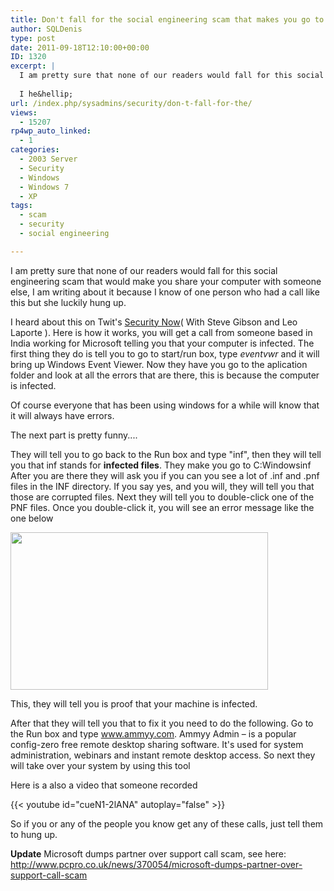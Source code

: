 ```yaml
---
title: Don't fall for the social engineering scam that makes you go to ammyy.com
author: SQLDenis
type: post
date: 2011-09-18T12:10:00+00:00
ID: 1320
excerpt: |
  I am pretty sure that none of our readers would fall for this social engineering scam that would make you share your computer with someone else, I am writing about it because I know of one person who had a call like this but she luckily hung up.
  
  I he&hellip;
url: /index.php/sysadmins/security/don-t-fall-for-the/
views:
  - 15207
rp4wp_auto_linked:
  - 1
categories:
  - 2003 Server
  - Security
  - Windows
  - Windows 7
  - XP
tags:
  - scam
  - security
  - social engineering

---
```

I am pretty sure that none of our readers would fall for this social engineering scam that would make you share your computer with someone else, I am writing about it because I know of one person who had a call like this but she luckily hung up.

I heard about this on Twit's [Security Now][1]( With Steve Gibson and Leo Laporte ). Here is how it works, you will get a call from someone based in India working for Microsoft telling you that your computer is infected. The first thing they do is tell you to go to start/run box, type _eventvwr_ and it will bring up Windows Event Viewer. Now they have you go to the aplication folder and look at all the errors that are there, this is because the computer is infected. 

Of course everyone that has been using windows for a while will know that it will always have errors.

The next part is pretty funny....

They will tell you to go back to the Run box and type "inf", then they will tell you that inf stands for **infected files**. They make you go to C:Windowsinf After you are there they will ask you if you can you see a lot of .inf and .pnf files in the INF directory. If you say yes, and you will, they will tell you that those are corrupted files. Next they will tell you to double-click one of the PNF files. Once you double-click it, you will see an error message like the one below

<div class="image_block">
  <a href="https://lessthandot.z19.web.core.windows.net/wp-content/uploads/blogs/All/pnffile.PNG?mtime=1326496203"><img alt="" src="https://lessthandot.z19.web.core.windows.net/wp-content/uploads/blogs/All/pnffile.PNG?mtime=1326496203" width="412" height="252" /></a>
</div>

This, they will tell you is proof that your machine is infected.

After that they will tell you that to fix it you need to do the following. Go to the Run box and type www.ammyy.com. Ammyy Admin – is a popular config-zero free remote desktop sharing software. It's used for system administration, webinars and instant remote desktop access. So next they will take over your system by using this tool

Here is a also a video that someone recorded

{{< youtube id="cueN1-2lANA" autoplay="false" >}}


So if you or any of the people you know get any of these calls, just tell them to hung up.

**Update** Microsoft dumps partner over support call scam, see here: http://www.pcpro.co.uk/news/370054/microsoft-dumps-partner-over-support-call-scam

 [1]: http://twit.tv/sn